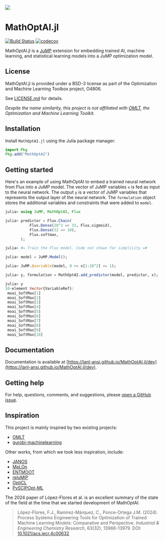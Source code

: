 ![](https://upload.wikimedia.org/wikipedia/commons/2/22/Standing_Moai_at_Ahu_Tongariki%2C_Easter_Island%2C_Pacific_Ocean.jpg)

# MathOptAI.jl

[![Build Status](https://github.com/lanl-ansi/MathOptAI.jl/workflows/CI/badge.svg)](https://github.com/lanl-ansi/MathOptAI.jl/actions?query=workflow%3ACI)
[![codecov](https://codecov.io/gh/lanl-ansi/MathOptAI.jl/branch/main/graph/badge.svg)](https://codecov.io/gh/lanl-ansi/MathOptAI.jl)

MathOptAI.jl is a [JuMP](https://jump.dev) extension for embedding trained AI,
machine learning, and statistical learning models into a JuMP optimization
model.

## License

MathOptAI.jl is provided under a BSD-3 license as part of the Optimization and
Machine Learning Toolbox project, O4806.

See [LICENSE.md](https://github.com/lanl-ansi/MathOptAI.jl/blob/main/LICENSE.md)
for details.

_Despite the name similarity, this project is not affiliated with
[OMLT](https://github.com/cog-imperial/OMLT), the Optimization and Machine
Learning Toolkit._

## Installation

Install `MathOptAI.jl` using the Julia package manager:
```julia
import Pkg
Pkg.add("MathOptAI")
```

## Getting started

Here's an example of using MathOptAI to embed a trained neural network from Flux
into a JuMP model. The vector of JuMP variables `x` is fed as input to the
neural network. The output `y` is a vector of JuMP variables that represents the
output layer of the neural network. The `formulation` object stores the
additional variables and constraints that were added to `model`.

```julia
julia> using JuMP, MathOptAI, Flux

julia> predictor = Flux.Chain(
           Flux.Dense(28^2 => 32, Flux.sigmoid),
           Flux.Dense(32 => 10),
           Flux.softmax,
       );

julia> #= Train the Flux model. Code not shown for simplicity =#

julia> model = JuMP.Model();

julia> JuMP.@variable(model, 0 <= x[1:28^2] <= 1);

julia> y, formulation = MathOptAI.add_predictor(model, predictor, x);

julia> y
10-element Vector{VariableRef}:
 moai_SoftMax[1]
 moai_SoftMax[2]
 moai_SoftMax[3]
 moai_SoftMax[4]
 moai_SoftMax[5]
 moai_SoftMax[6]
 moai_SoftMax[7]
 moai_SoftMax[8]
 moai_SoftMax[9]
 moai_SoftMax[10]
```

## Documentation

Documentation is available at
[https://lanl-ansi.github.io/MathOptAI.jl/dev](https://lanl-ansi.github.io/MathOptAI.jl/dev).

## Getting help

For help, questions, comments, and suggestions, please [open a GitHub issue](https://github.com/lanl-ansi/MathOptAI.jl/issues/new).

## Inspiration

This project is mainly inspired by two existing projects:

 * [OMLT](https://github.com/cog-imperial/OMLT)
 * [gurobi-machinelearning](https://github.com/Gurobi/gurobi-machinelearning)

Other works, from which we took less inspiration, include:

 * [JANOS](https://github.com/INFORMSJoC/2020.1023)
 * [MeLOn](https://git.rwth-aachen.de/avt-svt/public/MeLOn)
 * [ENTMOOT](https://github.com/cog-imperial/entmoot)
 * [reluMIP](https://github.com/process-intelligence-research/ReLU_ANN_MILP)
 * [OptiCL](https://github.com/hwiberg/OptiCL)
 * [PySCIPOpt-ML](https://github.com/Opt-Mucca/PySCIPOpt-ML)

The 2024 paper of López-Flores et al. is an excellent summary of the state of
the field at the time that we started development of MathOptAI.

> López-Flores, F.J., Ramírez-Márquez, C., Ponce-Ortega J.M. (2024). Process
> Systems Engineering Tools for Optimization of Trained Machine Learning Models:
> Comparative and Perspective. _Industrial & Engineering Chemistry Research_,
> 63(32), 13966-13979. DOI: [10.1021/acs.iecr.4c00632](https://pubs.acs.org/doi/abs/10.1021/acs.iecr.4c00632)
